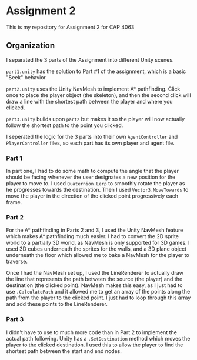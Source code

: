 # Assignment 2
This is my repository for Assignment 2 for CAP 4063

## Organization

I separated the 3 parts of the Assignment into different Unity scenes.

`part1.unity` has the solution to Part #1 of the assignment, which is a basic "Seek" behavior.

`part2.unity` uses the Unity NavMesh to implement A* pathfinding. Click once to place the player object (the skeleton), and then the second click will draw a line with the shortest path between the player and where you clicked.

`part3.unity` builds upon `part2` but makes it so the player will now actually follow the shortest path to the point you clicked.

I seperated the logic for the 3 parts into their own `AgentController` and `PlayerController` files, so each part has its own player and agent file.

### Part 1

In part one, I had to do some math to compute the angle that the player should be facing whenever the user designates a new position for the player to move to. I used `Quaternion.Lerp` to smoothly rotate the player as he progresses towards the destination. Then I used `Vector3.MoveTowards` to move the player in the direction of the clicked point progressively each frame.

### Part 2

For the A* pathfinding in Parts 2 and 3, I used the Unity NavMesh feature which makes A* pathfinding much easier. I had to convert the 2D sprite world to a partially 3D world, as NavMesh is only supported for 3D games. I used 3D cubes underneath the sprites for the walls, and a 3D plane object underneath the floor which allowed me to bake a NavMesh for the player to traverse.

Once I had the NavMesh set up, I used the LineRenderer to actually draw the line that represents the path between the source (the player) and the destination (the clicked point). NavMesh makes this easy, as I just had to use `.CalculatePath` and it allowed me to get an array of the points along the path from the player to the clicked point. I just had to loop through this array and add these points to the LineRenderer. 

### Part 3

I didn't have to use to much more code than in Part 2 to implement the actual path following. Unity has a `.SetDestination` method which moves the player to the clicked destination. I used this to allow the player to find the shortest path between the start and end nodes. 




